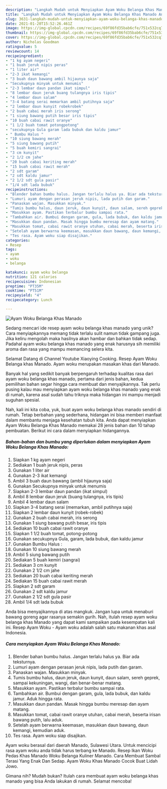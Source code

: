 ```yaml
---
description: "Langkah Mudah untuk Menyiapkan Ayam Woku Belanga Khas Manado Anti Gagal"
title: "Langkah Mudah untuk Menyiapkan Ayam Woku Belanga Khas Manado Anti Gagal"
slug: 3631-langkah-mudah-untuk-menyiapkan-ayam-woku-belanga-khas-manado-anti-gagal
date: 2021-01-20T15:52:26.461Z
image: https://img-global.cpcdn.com/recipes/69f86fd35bab6cfe/751x532cq70/ayam-woku-belanga-khas-manado-foto-resep-utama.jpg
thumbnail: https://img-global.cpcdn.com/recipes/69f86fd35bab6cfe/751x532cq70/ayam-woku-belanga-khas-manado-foto-resep-utama.jpg
cover: https://img-global.cpcdn.com/recipes/69f86fd35bab6cfe/751x532cq70/ayam-woku-belanga-khas-manado-foto-resep-utama.jpg
author: Nicholas Goodman
ratingvalue: 5
reviewcount: 14
recipeingredient:
- "1 kg ayam negeri"
- "1 buah jeruk nipis peras"
- "1 liter air"
- "2-3 ikat kemangi"
- "3 buah daun bawang ambil hijaunya saja"
- "Secukupnya minyak untuk menumis"
- "2-3 lembar daun pandan ikat simpul"
- "8 lembar daun jeruk buang tulangnya iris tipis"
- "4 lembar daun salam"
- "3-4 batang serai memarkan ambil putihnya saja"
- "2 lembar daun kunyit robekrobek"
- "2 buah cabai merah iris serong"
- "1 siung bawang putih besar iris tipis"
- "10 buah cabai rawit oranye"
- "1 1/2 buah tomat potongpotong"
- "secukupnya Gula garam lada bubuk dan kaldu jamur"
- " Bumbu Halus "
- "10 siung bawang merah"
- "5 siung bawang putih"
- "5 buah kemiri sangrai"
- "3 cm kunyit"
- "2 1/2 cm jahe"
- "20 buah cabai keriting merah"
- "15 buah cabai rawit merah"
- "2 sdt garam"
- "2 sdt kaldu jamur"
- "2 1/2 sdt gula pasir"
- "1/4 sdt lada bubuk"
recipeinstructions:
- "Blender bahan bumbu halus. Jangan terlalu halus ya. Biar ada teksturnya."
- "Lumuri ayam dengan perasan jeruk nipis, lada putih dan garam."
- "Panaskan wajan. Masukkan minyak."
- "Tumis bumbu halus, daun jeruk, daun kunyit, daun salam, sereh geprek, sampai kekuningan, wangi, dan benar-benar matang."
- "Masukkan ayam. Pastikan terbalur bumbu sampai rata."
- "Tambahkan air. Bumbui dengan garam, gula, lada bubuk, dan kaldu jamur. Aduk hingga rata."
- "Masukkan daun pandan. Masak hingga bumbu meresap dan ayam matang."
- "Masukkan tomat, cabai rawit oranye utuhan, cabai merah, beserta irisan bawang putih, lalu aduk."
- "Setelah ayam berwarna keemasan, masukkan daun bawang, daun kemangi, kemudian aduk."
- "Tes rasa. Ayam woku siap disajikan."
categories:
- Resep
tags:
- ayam
- woku
- belanga

katakunci: ayam woku belanga 
nutrition: 121 calories
recipecuisine: Indonesian
preptime: "PT35M"
cooktime: "PT51M"
recipeyield: "4"
recipecategory: Lunch

---
```



![Ayam Woku Belanga Khas Manado](https://img-global.cpcdn.com/recipes/69f86fd35bab6cfe/751x532cq70/ayam-woku-belanga-khas-manado-foto-resep-utama.jpg)

Sedang mencari ide resep ayam woku belanga khas manado yang unik? Cara menyiapkannya memang tidak terlalu sulit namun tidak gampang juga. Jika keliru mengolah maka hasilnya akan hambar dan bahkan tidak sedap. Padahal ayam woku belanga khas manado yang enak harusnya sih memiliki aroma dan rasa yang mampu memancing selera kita.

Selamat Datang di Channel Youtube Xiaoying Cooking. Resep Ayam Woku Belanga khas Manado. Ayam woku merupakan masakan khas dari Manado.

Banyak hal yang sedikit banyak berpengaruh terhadap kualitas rasa dari ayam woku belanga khas manado, pertama dari jenis bahan, kedua pemilihan bahan segar hingga cara membuat dan menyajikannya. Tak perlu pusing kalau mau menyiapkan ayam woku belanga khas manado yang enak di rumah, karena asal sudah tahu triknya maka hidangan ini mampu menjadi suguhan spesial.


Nah, kali ini kita coba, yuk, buat ayam woku belanga khas manado sendiri di rumah. Tetap berbahan yang sederhana, hidangan ini bisa memberi manfaat dalam membantu menjaga kesehatan tubuh kita. Anda dapat menyiapkan Ayam Woku Belanga Khas Manado memakai 28 jenis bahan dan 10 tahap pembuatan. Berikut ini cara dalam menyiapkan hidangannya.

<!--inarticleads1-->

##### Bahan-bahan dan bumbu yang diperlukan dalam menyiapkan Ayam Woku Belanga Khas Manado:

1. Siapkan 1 kg ayam negeri
1. Sediakan 1 buah jeruk nipis, peras
1. Gunakan 1 liter air
1. Gunakan 2-3 ikat kemangi
1. Ambil 3 buah daun bawang (ambil hijaunya saja)
1. Gunakan Secukupnya minyak untuk menumis
1. Siapkan 2-3 lembar daun pandan (ikat simpul)
1. Ambil 8 lembar daun jeruk (buang tulangnya, iris tipis)
1. Ambil 4 lembar daun salam
1. Siapkan 3-4 batang serai (memarkan, ambil putihnya saja)
1. Siapkan 2 lembar daun kunyit (robek-robek)
1. Gunakan 2 buah cabai merah, iris serong
1. Gunakan 1 siung bawang putih besar, iris tipis
1. Sediakan 10 buah cabai rawit oranye
1. Siapkan 1 1/2 buah tomat, potong-potong
1. Gunakan secukupnya Gula, garam, lada bubuk, dan kaldu jamur
1. Gunakan  Bumbu Halus :
1. Gunakan 10 siung bawang merah
1. Ambil 5 siung bawang putih
1. Sediakan 5 buah kemiri (sangrai)
1. Sediakan 3 cm kunyit
1. Gunakan 2 1/2 cm jahe
1. Sediakan 20 buah cabai keriting merah
1. Sediakan 15 buah cabai rawit merah
1. Siapkan 2 sdt garam
1. Gunakan 2 sdt kaldu jamur
1. Gunakan 2 1/2 sdt gula pasir
1. Ambil 1/4 sdt lada bubuk


Anda bisa menyajikannya di atas mangkuk. Jangan lupa untuk menaburi bawang goreng agar rasanya semakin gurih. Nah, itulah resep ayam woku belanga khas Manado yang dapat kami sampaikan pada kesempatan kali ini. Resep Ayam Woku - Ayam woku adalah salah satu makanan khas asal Indonesia. 

<!--inarticleads2-->

##### Cara menyiapkan Ayam Woku Belanga Khas Manado:

1. Blender bahan bumbu halus. Jangan terlalu halus ya. Biar ada teksturnya.
1. Lumuri ayam dengan perasan jeruk nipis, lada putih dan garam.
1. Panaskan wajan. Masukkan minyak.
1. Tumis bumbu halus, daun jeruk, daun kunyit, daun salam, sereh geprek, sampai kekuningan, wangi, dan benar-benar matang.
1. Masukkan ayam. Pastikan terbalur bumbu sampai rata.
1. Tambahkan air. Bumbui dengan garam, gula, lada bubuk, dan kaldu jamur. Aduk hingga rata.
1. Masukkan daun pandan. Masak hingga bumbu meresap dan ayam matang.
1. Masukkan tomat, cabai rawit oranye utuhan, cabai merah, beserta irisan bawang putih, lalu aduk.
1. Setelah ayam berwarna keemasan, masukkan daun bawang, daun kemangi, kemudian aduk.
1. Tes rasa. Ayam woku siap disajikan.


Ayam woku berasal dari daerah Manado, Sulawesi Utara. Untuk mencicipi rasa ayam woku anda tidak harus terbang ke Manado. Resep Ikan Woku Pedas Khas Manado Woku Belanga Kuliner Manado. Cara Membuat Sambal Terasi Yang Enak Dan Sedap. Ayam Woku Khas Manado Cocok Buat Lidah Jowo. 

Gimana nih? Mudah bukan? Itulah cara membuat ayam woku belanga khas manado yang bisa Anda lakukan di rumah. Selamat mencoba!

